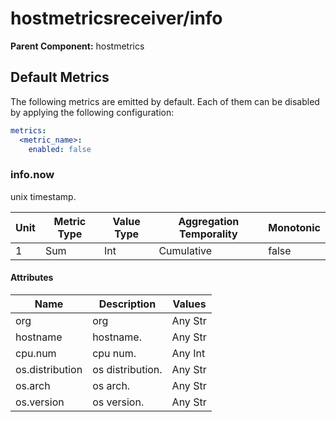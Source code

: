 [comment]: <> (Code generated by mdatagen. DO NOT EDIT.)

# hostmetricsreceiver/info

**Parent Component:** hostmetrics

## Default Metrics

The following metrics are emitted by default. Each of them can be disabled by applying the following configuration:

```yaml
metrics:
  <metric_name>:
    enabled: false
```

### info.now

unix timestamp.

| Unit | Metric Type | Value Type | Aggregation Temporality | Monotonic |
| ---- | ----------- | ---------- | ----------------------- | --------- |
| 1 | Sum | Int | Cumulative | false |

#### Attributes

| Name | Description | Values |
| ---- | ----------- | ------ |
| org | org | Any Str |
| hostname | hostname. | Any Str |
| cpu.num | cpu num. | Any Int |
| os.distribution | os distribution. | Any Str |
| os.arch | os arch. | Any Str |
| os.version | os version. | Any Str |
